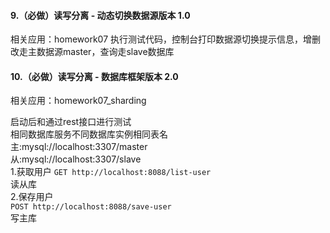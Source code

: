#### 9.（必做）读写分离 - 动态切换数据源版本 1.0
相关应用：homework07
执行测试代码，控制台打印数据源切换提示信息，增删改走主数据源master，查询走slave数据库

#### 10.（必做）读写分离 - 数据库框架版本 2.0
相关应用：homework07_sharding

启动后和通过rest接口进行测试  
相同数据库服务不同数据库实例相同表名  
主:mysql://localhost:3307/master  
从:mysql://localhost:3307/slave  
1.获取用户
    `GET http://localhost:8088/list-user`  
    读从库  
2.保存用户  
    `POST http://localhost:8088/save-user`   
    写主库

